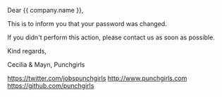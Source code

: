 Dear {{ company.name }},

This is to inform you that your password was changed.

If you didn't perform this action, please contact us as soon as possible.

Kind regards,

Cecilia & Mayn,
Punchgirls

https://twitter.com/jobspunchgirls
http://www.punchgirls.com
https://github.com/punchgirls
